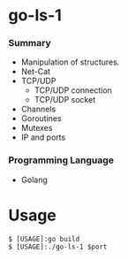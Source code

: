 # go-ls-1

### Summary
  - Manipulation of structures.
  - Net-Cat
  - TCP/UDP
    - TCP/UDP connection
    - TCP/UDP socket
  - Channels
  - Goroutines
  - Mutexes
  - IP and ports


### Programming Language
  - Golang
  
# Usage

```
$ [USAGE]:go build 
$ [USAGE]:./go-ls-1 $port
```
